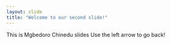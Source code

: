 ```yaml
---
layout: slide
title: "Welcome to our second slide!"
---
```

This is Mgbedoro Chinedu slides
Use the left arrow to go back!